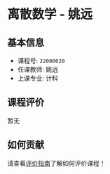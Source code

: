 # 离散数学 - 姚远

## 基本信息

- 课程号: `22000020`
- 任课教师: 姚远
- 上课专业: 计科

## 课程评价

暂无

## 如何贡献

请查看[评价指南](../how-to-comment.md)了解如何评价课程！
